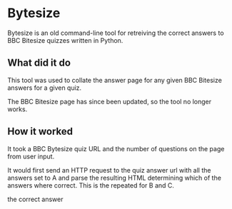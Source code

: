 # Bytesize
Bytesize is an old command-line tool for retreiving the correct answers to BBC Bitesize quizzes written in Python.

## What did it do

This tool was used to collate the answer page for any given BBC Bitesize answers for a given quiz.

The BBC Bitesize page has since been updated, so the tool no longer works.

## How it worked

It took a BBC Bytesize quiz URL and the number of questions on the page from user input.

It would first send an HTTP request to the quiz answer url with all the answers set to A and parse the resulting HTML determining which of the answers where correct. This is the repeated for B and C.

the correct answer

